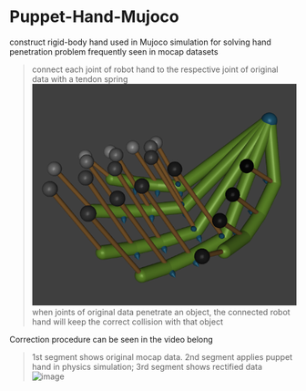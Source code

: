# Puppet-Hand-Mujoco
construct rigid-body hand used in Mujoco simulation for solving hand penetration problem frequently seen in mocap datasets 
>  connect each joint of robot hand to the respective joint of original data with a tendon spring
>  ![image](https://github.com/Hongboooooo/Puppet-Hand-Mujoco/blob/main/puppet%20hand%20with%20tendon.png)  
>  when joints of original data penetrate an object, the connected robot hand will keep the correct collision with that object  

Correction procedure can be seen in the video belong  
>  1st segment shows original mocap data. 2nd segment applies puppet hand in physics simulation; 3rd segment shows rectified data  
![image](https://github.com/Hongboooooo/Puppet-Hand-Mujoco/blob/main/S40T082front.gif)

